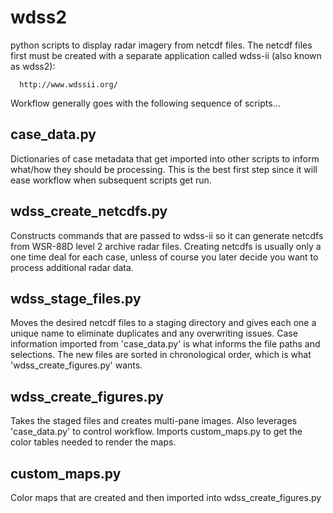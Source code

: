 # wdss2
python scripts to display radar imagery from netcdf files. The netcdf files first must be created with a separate 
application called wdss-ii (also known as wdss2):

      http://www.wdssii.org/


Workflow generally goes with the following sequence of scripts...


case_data.py
---------------------
Dictionaries of case metadata that get imported into other scripts to inform what/how they should be processing.
This is the best first step since it will ease workflow when subsequent scripts get run.

wdss_create_netcdfs.py
---------------------
Constructs commands that are passed to wdss-ii so it can generate netcdfs from WSR-88D level 2 archive radar files.
Creating netcdfs is usually only a one time deal for each case, unless of course you later decide 
you want to process additional radar data.

wdss_stage_files.py
---------------------
Moves the desired netcdf files to a staging directory and gives each one a unique name
to eliminate duplicates and any overwriting issues. Case information imported from 'case_data.py'
is what informs the file paths and selections. The new files are sorted in chronological order, which is 
what 'wdss_create_figures.py' wants.

wdss_create_figures.py
---------------------
Takes the staged files and creates multi-pane images. Also leverages 'case_data.py' to control workflow.
Imports custom_maps.py to get the color tables needed to render the maps.

custom_maps.py
---------------------
Color maps that are created and then imported into wdss_create_figures.py
